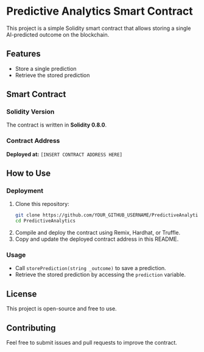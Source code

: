 # Predictive Analytics Smart Contract

This project is a simple Solidity smart contract that allows storing a single AI-predicted outcome on the blockchain.

## Features
- Store a single prediction
- Retrieve the stored prediction

## Smart Contract
### Solidity Version
The contract is written in **Solidity 0.8.0**.

### Contract Address
**Deployed at:** `[INSERT CONTRACT ADDRESS HERE]`

## How to Use
### Deployment
1. Clone this repository:
   ```sh
   git clone https://github.com/YOUR_GITHUB_USERNAME/PredictiveAnalytics.git
   cd PredictiveAnalytics
   ```
2. Compile and deploy the contract using Remix, Hardhat, or Truffle.
3. Copy and update the deployed contract address in this README.

### Usage
- Call `storePrediction(string _outcome)` to save a prediction.
- Retrieve the stored prediction by accessing the `prediction` variable.

## License
This project is open-source and free to use.

## Contributing
Feel free to submit issues and pull requests to improve the contract.

